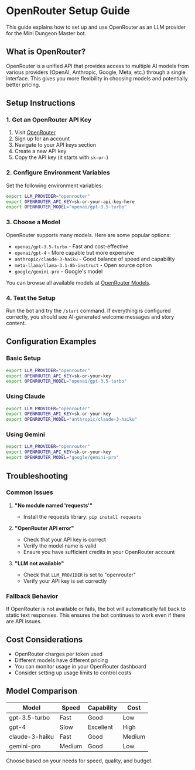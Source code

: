 # OpenRouter Setup Guide

This guide explains how to set up and use OpenRouter as an LLM provider for the Mini Dungeon Master bot.

## What is OpenRouter?

OpenRouter is a unified API that provides access to multiple AI models from various providers (OpenAI, Anthropic, Google, Meta, etc.) through a single interface. This gives you more flexibility in choosing models and potentially better pricing.

## Setup Instructions

### 1. Get an OpenRouter API Key

1. Visit [OpenRouter](https://openrouter.ai/)
2. Sign up for an account
3. Navigate to your API keys section
4. Create a new API key
5. Copy the API key (it starts with `sk-or-`)

### 2. Configure Environment Variables

Set the following environment variables:

```bash
export LLM_PROVIDER="openrouter"
export OPENROUTER_API_KEY=sk-or-your-api-key-here
export OPENROUTER_MODEL="openai/gpt-3.5-turbo"
```

### 3. Choose a Model

OpenRouter supports many models. Here are some popular options:

- `openai/gpt-3.5-turbo` - Fast and cost-effective
- `openai/gpt-4` - More capable but more expensive
- `anthropic/claude-3-haiku` - Good balance of speed and capability
- `meta-llama/llama-3.1-8b-instruct` - Open source option
- `google/gemini-pro` - Google's model

You can browse all available models at [OpenRouter Models](https://openrouter.ai/models).

### 4. Test the Setup

Run the bot and try the `/start` command. If everything is configured correctly, you should see AI-generated welcome messages and story content.

## Configuration Examples

### Basic Setup
```bash
export LLM_PROVIDER="openrouter"
export OPENROUTER_API_KEY=sk-or-your-key
export OPENROUTER_MODEL="openai/gpt-3.5-turbo"
```

### Using Claude
```bash
export LLM_PROVIDER="openrouter"
export OPENROUTER_API_KEY=sk-or-your-key
export OPENROUTER_MODEL="anthropic/claude-3-haiku"
```

### Using Gemini
```bash
export LLM_PROVIDER="openrouter"
export OPENROUTER_API_KEY=sk-or-your-key
export OPENROUTER_MODEL="google/gemini-pro"
```

## Troubleshooting

### Common Issues

1. **"No module named 'requests'"**
   - Install the requests library: `pip install requests`

2. **"OpenRouter API error"**
   - Check that your API key is correct
   - Verify the model name is valid
   - Ensure you have sufficient credits in your OpenRouter account

3. **"LLM not available"**
   - Check that `LLM_PROVIDER` is set to "openrouter"
   - Verify your API key is set correctly

### Fallback Behavior

If OpenRouter is not available or fails, the bot will automatically fall back to static text responses. This ensures the bot continues to work even if there are API issues.

## Cost Considerations

- OpenRouter charges per token used
- Different models have different pricing
- You can monitor usage in your OpenRouter dashboard
- Consider setting up usage limits to control costs

## Model Comparison

| Model | Speed | Capability | Cost |
|-------|-------|------------|------|
| gpt-3.5-turbo | Fast | Good | Low |
| gpt-4 | Slow | Excellent | High |
| claude-3-haiku | Fast | Good | Medium |
| gemini-pro | Medium | Good | Low |

Choose based on your needs for speed, quality, and budget.